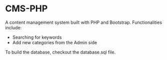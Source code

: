 # CMS-PHP

A content management system built with PHP and Bootstrap.
Functionalities include:
- Searching for keywords
- Add new categories from the Admin side

To build the database, checkout the database.sql file.
